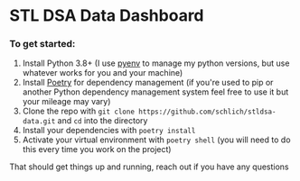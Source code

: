 # STL DSA Data Dashboard

### To get started:
1) Install Python 3.8+ (I use [pyenv](https://realpython.com/intro-to-pyenv/) to manage my python versions, but use whatever works for you and your machine)
2) Install [Poetry](https://python-poetry.org/docs/) for dependency management (if you're used to pip or another Python dependency management system feel free to use it but your mileage may vary)
3) Clone the repo with `git clone https://github.com/schlich/stldsa-data.git` and `cd` into the directory
4) Install your dependencies with `poetry install`
5) Activate your virtual environment with `poetry shell` (you will need to do this every time you work on the project)

That should get things up and running, reach out if you have any questions
